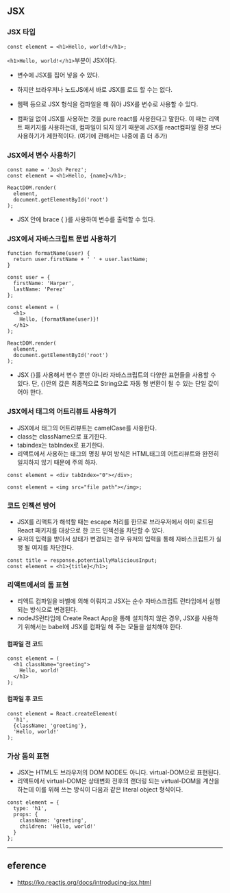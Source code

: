 ## JSX

### JSX 타입
```
const element = <h1>Hello, world!</h1>;
```
```<h1>Hello, world!</h1>```부분이 JSX이다.

- 변수에 JSX를 집어 넣을 수 있다.
- 하지만 브라우저나 노드JS에서 바로 JSX를 로드 할 수는 없다.
- 웹펙 등으로 JSX 형식을 컴파일을 해 줘야 JSX를 변수로 사용할 수 있다.

- 컴파일 없이 JSX를 사용하는 것을 pure react를 사용한다고 말한다. 이 때는 리액트 패키지를 사용하는데, 컴파일이 되지 않기 때문에 JSX를 react컴파일 환경 보다 사용하기가 제한적이다. (여기에 관해서는 나중에 좀 더 추가)


### JSX에서 변수 사용하기
```
const name = 'Josh Perez';
const element = <h1>Hello, {name}</h1>;

ReactDOM.render(
  element,
  document.getElementById('root')
);
```

- JSX 안에 brace { }를 사용하여 변수를 출력할 수 있다.


### JSX에서 자바스크립트 문법 사용하기
```
function formatName(user) {
  return user.firstName + ' ' + user.lastName;
}

const user = {
  firstName: 'Harper',
  lastName: 'Perez'
};

const element = (
  <h1>
    Hello, {formatName(user)}!
  </h1>
);

ReactDOM.render(
  element,
  document.getElementById('root')
);
```
- JSX {}를 사용해서 변수 뿐만 아니라 자바스크립트의 다양한 표현들을 사용할 수 있다. 단, {}안의 값은 최종적으로 String으로 자동 형 변환이 될 수 있는 단일 값이어야 한다.


### JSX에서 태그의 어트리뷰트 사용하기
- JSX에서 태그의 어트리뷰트는 camelCase를 사용한다.
- class는 className으로 표기한다.
- tabindex는 tabIndex로 표기한다.
- 리액트에서 사용하는 태그의 명칭 부여 방식은 HTML태그의 어트리뷰트와 완전히 일치하지 않기 때문에 주의 하자.

```
const element = <div tabIndex="0"></div>;
```
```
const element = <img src="file path"></img>;
```


### 코드 인젝션 방어
- JSX를 리액트가 해석할 때는 escape 처리를 한므로 브라우저에서 이미 로드된 React 패키지를 대상으로 한 코드 인젝션을 차단할 수 있다.
- 유저의 입력을 받아서 상태가 변경되는 경우 유저의 입력을 통해 자바스크립트가 실행 될 여지를 차단한다.
```
const title = response.potentiallyMaliciousInput;
const element = <h1>{title}</h1>;
```


### 리액트에서의 돔 표현
- 리액트 컴파일을 바벨에 의해 이뤄지고 JSX는 순수 자바스크립트 런타임에서 실행되는 방식으로 변경된다.
- nodeJS런타임에 Create React App을 통해 설치하지 않은 경우, JSX를 사용하기 위해서는 babel에 JSX를 컴파일 해 주는 모듈을 설치해야 한다. 

#### 컴파일 전 코드
```
const element = (
  <h1 className="greeting">
    Hello, world!
  </h1>
);
```


#### 컴파일 후 코드
```
const element = React.createElement(
  'h1',
  {className: 'greeting'},
  'Hello, world!'
);
```


### 가상 돔의 표현
- JSX는 HTML도 브라우저의 DOM NODE도 아니다. virtual-DOM으로 표현된다.
- 리액트에서 virtual-DOM은 상태변화 전후의 랜더링 되는 virtual-DOM을 계산을 하는데 이를 위해 쓰는 방식이 다음과 같은 literal object 형식이다.
```
const element = {
  type: 'h1',
  props: {
    className: 'greeting',
    children: 'Hello, world!'
  }
};
```

---

## eference
- https://ko.reactjs.org/docs/introducing-jsx.html

